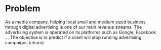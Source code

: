 # Problem
As a media company, helping local small and medium sized business through digital advertising is one of our main revenue streams. The advertising system is operated on its platforms such as Google, Facebook … The objective is to predict if a client will stop running advertising campaigns (churn).
